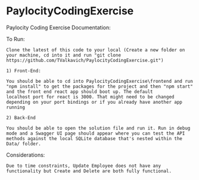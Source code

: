 # PaylocityCodingExercise

Paylocity Coding Exercise Documentation:

To Run:

	Clone the latest of this code to your local (Create a new folder on your machine, cd into it and run "git clone https://github.com/TValkavich/PaylocityCodingExercise.git")

	1) Front-End:

	You should be able to cd into PaylocityCodingExercise\frontend and run "npm install" to get the packages for the project and then "npm start" and the front end react app should boot up. The default
	localhost port for react is 3000. That might need to be changed depending on your port bindings or if you already have another app running

	2) Back-End

	You should be able to open the solution file and run it. Run in debug mode and a Swagger UI page should appear where you can test the API
	methods against the local SQLite database that's nested within the Data/ folder.

Considerations:

	Due to time constraints, Update Employee does not have any functionality but Create and Delete are both fully functional.
